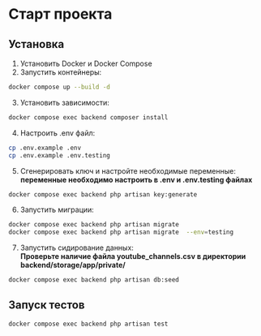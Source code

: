 # Старт проекта

## Установка

1. Установить Docker и Docker Compose
2. Запустить контейнеры:
```bash
docker compose up --build -d
```
3. Установить зависимости:
```bash
docker compose exec backend composer install
```
4. Настроить .env файл:
```bash
cp .env.example .env
cp .env.example .env.testing 
``` 
5. Сгенерировать ключ и настройте необходимые переменные:  
__переменные необходимо настроить в .env и .env.testing файлах__
```bash
docker compose exec backend php artisan key:generate
```
    
6. Запустить миграции:
```bash
docker compose exec backend php artisan migrate  
docker compose exec backend php artisan migrate  --env=testing
```
7. Запустить сидирование данных:  
__Проверьте наличие файла youtube_channels.csv в директории backend/storage/app/private/__
```bash
docker compose exec backend php artisan db:seed
```


## Запуск тестов
```bash
docker compose exec backend php artisan test
```